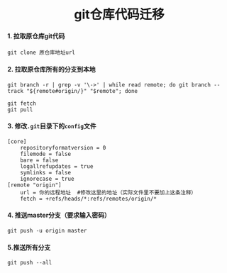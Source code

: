 <center><h1>git仓库代码迁移</h1></center>

#### 1. 拉取原仓库git代码

```shell
git clone 原仓库地址url
```

#### 2. 拉取原仓库所有的分支到本地

```shell
git branch -r | grep -v '\->' | while read remote; do git branch --track "${remote#origin/}" "$remote"; done
```

```shell
git fetch 
git pull
```



#### 3. 修改`.git`目录下的`config`文件

```shell
[core]
	repositoryformatversion = 0
	filemode = false
	bare = false
	logallrefupdates = true
	symlinks = false
	ignorecase = true
[remote "origin"]
	url = 你的远程地址  #修改这里的地址（实际文件里不要加上这条注释）
	fetch = +refs/heads/*:refs/remotes/origin/*
```

#### 4. 推送master分支（要求输入密码）

```shell
git push -u origin master
```

#### 5.推送所有分支

```shell
git push --all
```
